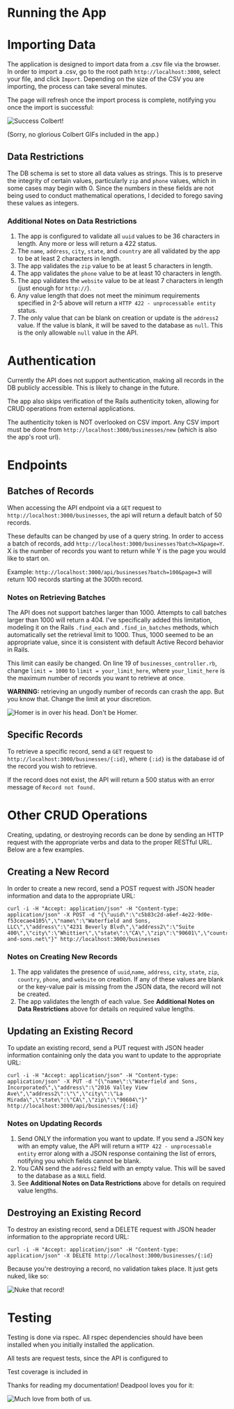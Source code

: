 # Running the App

# Importing Data

The application is designed to import data from a .csv file via the browser. In order to import a .csv, go to the root path `http://localhost:3000`, select your file, and click `Import`. Depending on the size of the CSV you are importing, the process can take several minutes.

The page will refresh once the import process is complete, notifying you once the import is successful:

![Success Colbert!](http://i.giphy.com/zaqclXyLz3Uoo.gif)

(Sorry, no glorious Colbert GIFs included in the app.)

## Data Restrictions

The DB schema is set to store all data values as strings. This is to preserve the integrity of certain values, particularly `zip` and `phone` values, which in some cases may begin with 0. Since the numbers in these fields are not being used to conduct mathematical operations, I decided to forego saving these values as integers.

### Additional Notes on Data Restrictions

1. The app is configured to validate all `uuid` values to be 36 characters in length. Any more or less will return a 422 status.
2. The `name`, `address`, `city`, `state`, and `country` are all validated by the app to be at least 2 characters in length.
3. The app validates the `zip` value to be at least 5 characters in length.
4. The app validates the `phone` value to be at least 10 characters in length.
5. The app validates the `website` value to be at least 7 characters in length (just enough for `http://`).
6. Any value length that does not meet the minimum requirements specified in 2-5 above will return a `HTTP 422 - unprocessable entity` status.
6. The only value that can be blank on creation or update is the `address2` value. If the value is blank, it will be saved to the database as `null`. This is the only allowable `null` value in the API.

# Authentication

Currently the API does not support authentication, making all records in the DB publicly accessible. This is likely to change in the future.

The app also skips verification of the Rails authenticity token, allowing for CRUD operations from external applications.

The authenticity token is NOT overlooked on CSV import. Any CSV import must be done from `http://localhost:3000/businesses/new` (which is also the app's root url).

# Endpoints

## Batches of Records

When accessing the API endpoint via a `GET` request to `http://localhost:3000/businesses`, the api will return a default batch of 50 records.

These defaults can be changed by use of a query string. In order to access a batch of records, add `http://localhost:3000/businesses?batch=X&page=Y`. X is the number of records you want to return while Y is the page you would like to start on.

Example: `http://localhost:3000/api/businesses?batch=100&page=3` will return 100 records starting at the 300th record.

### Notes on Retrieving Batches

The API does not support batches larger than 1000. Attempts to call batches larger than 1000 will return a 404. I've specifically added this limitation, modeling it on the Rails `.find_each` and `.find_in_batches` methods, which automatically set the retrieval limit to 1000. Thus, 1000 seemed to be an appropriate value, since it is consistent with default Active Record behavior in Rails.

This limit can easily be changed. On line 19 of `businesses_controller.rb`, change `limit = 1000` to `limit = your_limit_here`, where `your_limit_here` is the maximum number of records you want to retrieve at once.

**WARNING:** retrieving an ungodly number of records can crash the app. But you know that. Change the limit at your discretion.

![Homer is in over his head. Don't be Homer.](http://i.giphy.com/l2JdXsNTgXXHph4VW.gif)

## Specific Records

To retrieve a specific record, send a `GET` request to `http://localhost:3000/businesses/{:id}`, where `{:id}` is the database id of the record you wish to retrieve.

If the record does not exist, the API will return a 500 status with an error message of `Record not found.`

# Other CRUD Operations

Creating, updating, or destroying records can be done by sending an HTTP request with the appropriate verbs and data to the proper RESTful URL. Below are a few examples.

## Creating a New Record

In order to create a new record, send a POST request with JSON header information and data to the appropriate URL:

```
curl -i -H "Accept: application/json" -H "Content-type: application/json" -X POST -d "{\"uuid\":\"c5b83c2d-a6ef-4e22-9d0e-f53cecae4105\",\"name\":\"Waterfield and Sons, LLC\",\"address\":\"4231 Beverly Blvd\",\"address2\":\"Suite 400\",\"city\":\"Whittier\",\"state\":\"CA\",\"zip\":\"90601\",\"country\":\"US\",\"phone\":5625559182,\"website\":\"http://www.waterfield-and-sons.net\"}" http://localhost:3000/businesses
```

### Notes on Creating New Records

1. The app validates the presence of `uuid`,`name`, `address`, `city`, `state`, `zip`, `country`, `phone`, and `website` on creation. If any of these values are blank or the key-value pair is missing from the JSON data, the record will not be created.
2. The app validates the length of each value. See **Additional Notes on Data Restrictions** above for details on required value lengths.

## Updating an Existing Record

To update an existing record, send a PUT request with JSON header information containing only the data you want to update to the appropriate URL:

```
curl -i -H "Accept: application/json" -H "Content-type: application/json" -X PUT -d "{\"name\":\"Waterfield and Sons, Incorporated\",\"address\":\"2016 Valley View Ave\",\"address2\":\"\",\"city\":\"La Mirada\",\"state\":\"CA\",\"zip\":\"90604\"}" http://localhost:3000/api/businesses/{:id}
```

### Notes on Updating Records

1. Send ONLY the information you want to update. If you send a JSON key with an empty value, the API will return a `HTTP 422 - unprocessable entity` error along with a JSON response containing the list of errors, notifying you which fields cannot be blank.
2. You CAN send the `address2` field with an empty value. This will be saved to the database as a `NULL` field.
3. See **Additional Notes on Data Restrictions** above for details on required value lengths.

## Destroying an Existing Record

To destroy an existing record, send a DELETE request with JSON header information to the appropriate record URL:

```
curl -i -H "Accept: application/json" -H "Content-type: application/json" -X DELETE http://localhost:3000/businesses/{:id}
```

Because you're destroying a record, no validation takes place. It just gets nuked, like so:

![Nuke that record!](http://media3.giphy.com/media/9YtHBIlvnTqqQ/giphy.gif)

# Testing

Testing is done via rspec. All rspec dependencies should have been installed when you initially installed the application.

All tests are request tests, since the API is configured to 

Test coverage is included in 

Thanks for reading my documentation! Deadpool loves you for it:

![Much love from both of us.](http://images-cdn.moviepilot.com/images/c_scale,h_1080,w_1920/t_mp_quality/dxjmqifk5ub8okxkrnhq/james-gunn-explains-why-deadpool-made-so-much-money-844407.jpg)
